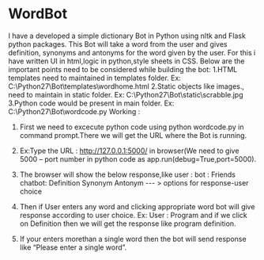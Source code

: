 # WordBot
I have a developed a simple dictionary Bot in Python using nltk and Flask python packages.
This Bot will take a word from the user and gives definition, synonyms and antonyms for the word given by the user.
For this i have written UI in html,logic in python,style sheets in CSS.
Below are the important points need to be considered while building the bot:
    1.HTML templates need to maintained in templates folder.
      Ex: C:\Python27\Bot\templates\wordhome.html
    2.Static objects like images., need to maintain in static folder.
      Ex: C:\Python27\Bot\static\scrabble.jpg
    3.Python code would be present in main folder.
      Ex: C:\Python27\Bot\wordcode.py
Working :
1.	First we need to excecute python code using python wordcode.py in command prompt.There we will get the URL where the Bot is running.
2.  Ex:Type the URL : http://127.0.0.1:5000/ in browser(We need to give 5000 – port number in python code as app.run(debug=True,port=5000).
3.	The browser will show the below response,like
            user :
            bot  :
              Friends chatbot:
                Definition  Synonym  Antonym   --- > options for response-user choice
                
4. Then if User enters any word and clicking appropriate word bot will give response according to user choice.
       Ex: User : Program and if we click on Definition then we will get the response like program definition. 
       
5. If your enters morethan a single word then the bot will send response like “Please enter a single word”.

            


